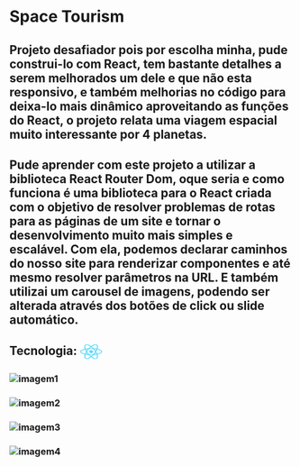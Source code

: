 # Space Tourism

## Projeto desafiador pois por escolha minha, pude construi-lo com React, tem bastante detalhes a serem melhorados um dele e que não esta responsivo, e também melhorias no código para deixa-lo mais dinâmico aproveitando as funções do React, o projeto relata uma viagem espacial muito interessante por 4 planetas.

## Pude aprender com este projeto a utilizar a biblioteca React Router Dom, oque seria e como funciona é uma biblioteca para o React criada com o objetivo de resolver problemas de rotas para as páginas de um site e tornar o desenvolvimento muito mais simples e escalável. Com ela, podemos declarar caminhos do nosso site para renderizar componentes e até mesmo resolver parâmetros na URL. E também utilizai um carousel de imagens, podendo ser alterada através dos botões de click ou slide automático.

## Tecnologia: <img align="center" alt="React" height="30" width="40" src="https://raw.githubusercontent.com/devicons/devicon/master/icons/react/react-original.svg">

### ![imagem1](https://github.com/Douglaslima93/space-tourism/assets/121909515/de63b982-a97d-4005-90eb-075708da98d5)
### ![imagem2](https://github.com/Douglaslima93/space-tourism/assets/121909515/cfd76cd4-28bb-465b-b50a-6244c18d138e)
### ![imagem3](https://github.com/Douglaslima93/space-tourism/assets/121909515/28d70541-ea6f-45a0-be15-8cc7102906a7)
### ![imagem4](https://github.com/Douglaslima93/space-tourism/assets/121909515/69d797fc-5a01-417f-aa58-dbb2d596a556)
